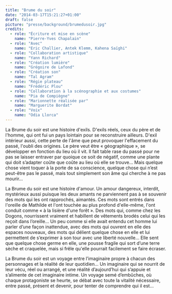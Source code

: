 ```yaml
---
title: "Brume du soir"
date: "2014-03-17T15:21:27+01:00"
draft: false
picture: "presse/background/brumedusoir.jpg"
credits:
  - role: "Écriture et mise en scène"
    name: "Pierre-Yves Chapalain"
  - role: "Avec"
    name: "Eric Challier, Antek Klemm, Kahena Saïghi"
  - role: "Collaboration artistique"
    name: "Yann Richard"
  - role: "Création lumière"
    name: "Grégoire de Lafond"
  - role: "Création son"
    name: "Tal Agram"
  - role: "Régie plateau"
    name: "Frédéric Plou"
  - role: "Collaboration à la scénographie et aux costumes"
    name: "Pia de Compiègne"
  - role: "Marionnette réalisée par"
    name: "Marguerite Bordat"
  - role: "Voix"
    name: "Odia Llorca"
---
```


La Brume du soir est une histoire d'exils. D'exils réels, ceux du père et de l'homme, qui ont fui un pays lointain pour se reconstruire ailleurs. D'exil intérieur aussi, cette perte de l'âme que peut provoquer l'effacement du passé, l'oubli des origines. Le père veut être « géographique », se développer en fonction du lieu où il vit. Il fait table rase du passé pour ne pas se laisser entraver par quoique ce soit de négatif, comme une plante qui doit s’adapter coûte que coûte au lieu où elle se trouve… Mais quelque chose vient toquer à la porte de sa conscience, quelque chose qui n’est peut-être pas le passé, mais tout simplement son âme qui cherche à ne pas mourir… 

La Brume du soir est une histoire d'amour. Un amour dangereux, interdit, mystérieux aussi puisque les deux amants ne parviennent pas à se souvenir des mots qui les ont rapprochés, aimantés. Ces mots sont entrés dans l'oreille de Mathilde et l'ont touchée au plus profond d'elle-même, l'ont conduit comme « à la lisière d'une forêt ». Des mots qui, comme chez les Dogons, nourrissent vraiment et habillent de vêtements brodés celui qui les reçoit dans l’oreille… Un peu comme si elle avait entendu cet homme lui parler d’une façon inattendue, avec des mots qui ouvrent en elle des espaces nouveaux, des mots qui délient quelque chose en elle et lui permettent de s’exprimer à son tour avec une liberté nouvelle… Elle sent que quelque chose germe en elle, une pousse fragile qui sort d’une terre sèche et craquelée, mais si frêle qu'elle pourrait facilement se faire écraser.

La Brume du soir est un voyage entre l’imaginaire propre à chacun des personnages et la réalité de leur quotidien… Un imaginaire qui se nourrit de leur vécu, réel ou arrangé, et une réalité d’aujourd’hui qui s’appuie et s’alimente de cet imaginaire intime. Un voyage semé d’embûches, où chaque protagoniste se heurte, se débat avec toute la vitalité nécessaire, entre passé, présent et devenir, pour tenter de comprendre qui il est… 
